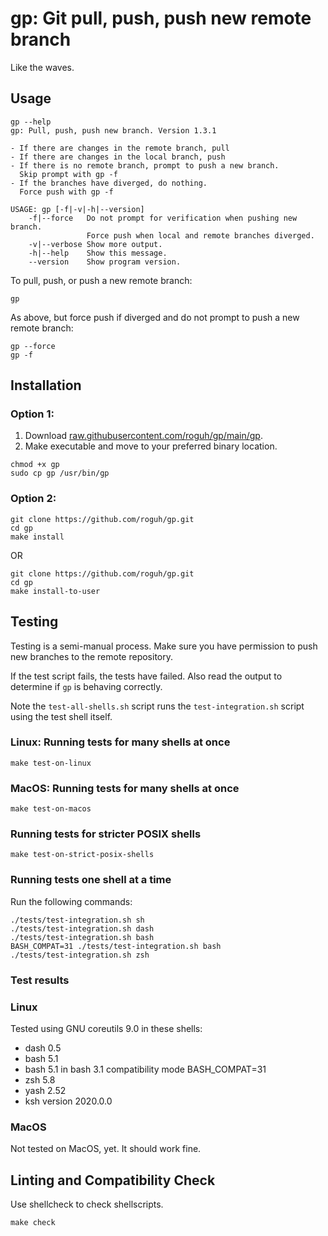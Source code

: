 # gp: Git pull, push, push new remote branch

<!--
EDIT README.template.md, not README.md directly.
Use `make build-readme to update the README file
-->

Like the waves.

## Usage

```
gp --help
gp: Pull, push, push new branch. Version 1.3.1

- If there are changes in the remote branch, pull
- If there are changes in the local branch, push
- If there is no remote branch, prompt to push a new branch.
  Skip prompt with gp -f
- If the branches have diverged, do nothing.
  Force push with gp -f

USAGE: gp [-f|-v|-h|--version]
    -f|--force   Do not prompt for verification when pushing new branch.
                 Force push when local and remote branches diverged.
    -v|--verbose Show more output.
    -h|--help    Show this message.
    --version    Show program version.

```

To pull, push, or push a new remote branch:

```
gp
```

As above, but force push if diverged and do not prompt to push a new remote branch:

```
gp --force
gp -f
```

## Installation

### Option 1:

1. Download [raw.githubusercontent.com/roguh/gp/main/gp](https://raw.githubusercontent.com/roguh/gp/main/gp).
2. Make executable and move to your preferred binary location.

```
chmod +x gp
sudo cp gp /usr/bin/gp
```

### Option 2:

```
git clone https://github.com/roguh/gp.git
cd gp
make install
```

OR

```
git clone https://github.com/roguh/gp.git
cd gp
make install-to-user
```

## Testing

Testing is a semi-manual process.
Make sure you have permission to push new branches to the remote repository.

If the test script fails, the tests have failed.
Also read the output to determine if `gp` is behaving correctly.

Note the `test-all-shells.sh` script runs the `test-integration.sh` script using the test shell itself.

### Linux: Running tests for many shells at once

```
make test-on-linux
```

### MacOS: Running tests for many shells at once

```
make test-on-macos
```

### Running tests for stricter POSIX shells

```
make test-on-strict-posix-shells
```

### Running tests one shell at a time

Run the following commands:

```
./tests/test-integration.sh sh
./tests/test-integration.sh dash
./tests/test-integration.sh bash
BASH_COMPAT=31 ./tests/test-integration.sh bash
./tests/test-integration.sh zsh
```

### Test results

### Linux

Tested using GNU coreutils 9.0 in these shells:

- dash 0.5
- bash 5.1
- bash 5.1 in bash 3.1 compatibility mode BASH_COMPAT=31
- zsh 5.8
- yash 2.52
- ksh version 2020.0.0

### MacOS

Not tested on MacOS, yet. It should work fine.

## Linting and Compatibility Check

Use shellcheck to check shellscripts.

```
make check
```
